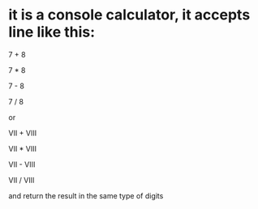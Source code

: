 # it is a console calculator, it accepts line like this:

7 + 8

7 * 8

7 - 8

7 / 8

or

VII + VIII

VII * VIII

VII - VIII

VII / VIII

and return the result in the same type of digits
